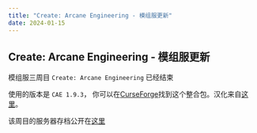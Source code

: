 ```yaml
---
title: "Create: Arcane Engineering - 模组服更新"
date: 2024-01-15
---
```


## Create: Arcane Engineering - 模组服更新

模组服三周目 ```Create: Arcane Engineering``` 已经结束

使用的版本是 `CAE 1.9.3`， 你可以在[CurseForge](https://www.curseforge.com/minecraft/modpacks/create-arcane-engineering)找到这个整合包。汉化来自[这里](https://www.bilibili.com/video/BV13u411G7vH)。

该周目的服务器存档公开在[这里](https://example.com)
